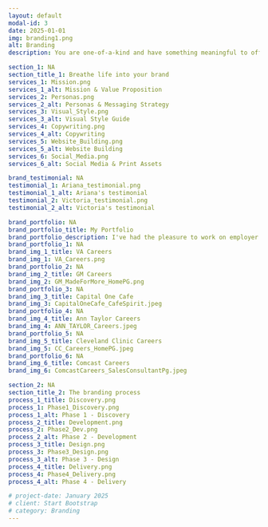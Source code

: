 ```yaml
---
layout: default
modal-id: 3
date: 2025-01-01
img: branding1.png
alt: Branding
description: You are one-of-a-kind and have something meaningful to offer the world. Your brand should reflect that. By developing distinctive visuals and written elements aligned with your values and goals, you can show your authentic self and attract the kindred spirits you seek. I can help you create a unique brand identity that builds recognition, connection and trust with your audience.

section_1: NA
section_title_1: Breathe life into your brand
services_1: Mission.png
services_1_alt: Mission & Value Proposition
services_2: Personas.png
services_2_alt: Personas & Messaging Strategy
services_3: Visual_Style.png
services_3_alt: Visual Style Guide
services_4: Copywriting.png
services_4_alt: Copywriting
services_5: Website_Building.png
services_5_alt: Website Building
services_6: Social_Media.png
services_6_alt: Social Media & Print Assets

brand_testimonial: NA
testimonial_1: Ariana_testimonial.png
testimonial_1_alt: Ariana's testimonial
testimonial_2: Victoria_testimonial.png
testimonial_2_alt: Victoria's testimonial

brand_portfolio: NA
brand_portfolio_title: My Portfolio
brand_portfolio_description: I've had the pleasure to work on employer branding projects for major companies across industries—General Motors, Northrop Grumman, US Department of State, Capital One, Macy's, Ann Taylor and more.
brand_portfolio_1: NA
brand_img_1_title: VA Careers
brand_img_1: VA_Careers.png
brand_portfolio_2: NA
brand_img_2_title: GM Careers
brand_img_2: GM_MadeForMore_HomePG.png
brand_portfolio_3: NA
brand_img_3_title: Capital One Cafe
brand_img_3: CapitalOneCafe_CafeSpirit.jpeg
brand_portfolio_4: NA
brand_img_4_title: Ann Taylor Careers
brand_img_4: ANN_TAYLOR_Careers.jpeg
brand_portfolio_5: NA
brand_img_5_title: Cleveland Clinic Careers
brand_img_5: CC_Careers_HomePG.jpeg
brand_portfolio_6: NA
brand_img_6_title: Comcast Careers
brand_img_6: ComcastCareers_SalesConsultantPg.jpeg

section_2: NA
section_title_2: The branding process
process_1_title: Discovery.png
process_1: Phase1_Discovery.png
process_1_alt: Phase 1 - Discovery
process_2_title: Development.png
process_2: Phase2_Dev.png
process_2_alt: Phase 2 - Development
process_3_title: Design.png
process_3: Phase3_Design.png
process_3_alt: Phase 3 - Design
process_4_title: Delivery.png
process_4: Phase4_Delivery.png
process_4_alt: Phase 4 - Delivery

# project-date: January 2025
# client: Start Bootstrap
# category: Branding 
---
```

